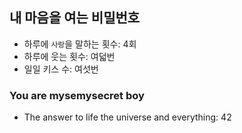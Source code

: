 내 마음을 여는 비밀번호
--------
- 하루에 `사랑`을 말하는 횟수: <secret>4회</secret>
- 하루에 웃는 횟수: <secret>여덟번</secret>
- 일일 키스 수: <secret>여섯번</secret>

### You are mysemysecret boy
- The answer to life the universe and everything: <secret>42</secret>
